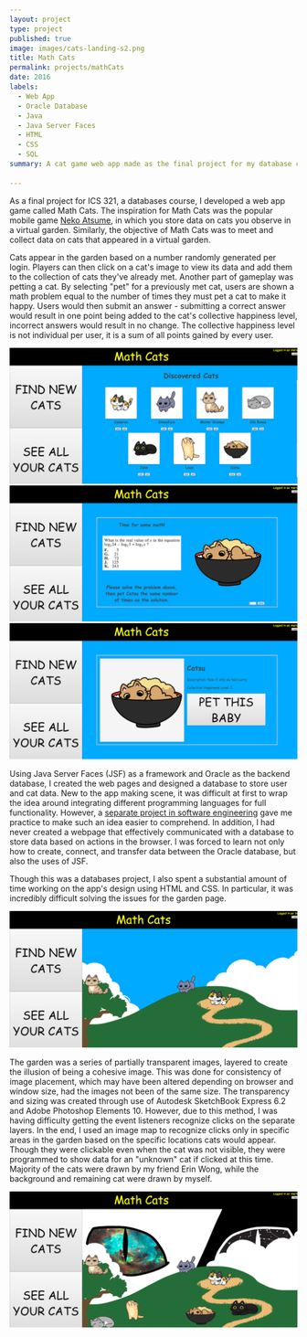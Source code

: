 ```yaml
---
layout: project
type: project
published: true
image: images/cats-landing-s2.png
title: Math Cats
permalink: projects/mathCats
date: 2016
labels:
  - Web App
  - Oracle Database
  - Java
  - Java Server Faces
  - HTML
  - CSS
  - SQL
summary: A cat game web app made as the final project for my database class.

---
```


As a final project for ICS 321, a databases course, I developed a web app game called Math Cats. The inspiration for Math Cats was the popular mobile game [Neko Atsume](https://en.wikipedia.org/wiki/Neko_Atsume), in which you store data on cats you observe in a virtual garden. Similarly, the objective of Math Cats was to meet and collect data on cats that appeared in a virtual garden.

Cats appear in the garden based on a number randomly generated per login. Players can then click on a cat's image to view its data and add them to the collection of cats they've already met. Another part of gameplay was petting a cat. By selecting "pet" for a previously met cat, users are shown a math problem equal to the number of times they must pet a cat to make it happy. Users would then submit an answer - submitting a correct answer would result in one point being added to the cat's collective happiness level, incorrect answers would result in no change. The collective happiness level is not individual per user, it is a sum of all points gained by every user.

<div class="ui massive center floated images">
  <img class="ui image" src="../images/cats-collection.png">
  <img class="ui image" src="../images/cats-pet.png">
  <img class="ui image" src="../images/cats-statistics.png">
</div>

Using Java Server Faces (JSF) as a framework and Oracle as the backend database, I created the web pages and designed a database to store user and cat data. New to the app making scene, it was difficult at first to wrap the idea around integrating different programming languages for full functionality. However, a [separate project in software engineering](https://mariahgaoiran.github.io/projects/CS) gave me practice to make such an idea easier to comprehend. In addition, I had never created a webpage that effectively communicated with a database to store data based on actions in the browser. I was forced to learn not only how to create, connect, and transfer data between the Oracle database, but also the uses of JSF.

Though this was a databases project, I also spent a substantial amount of time working on the app's design using HTML and CSS. In particular, it was incredibly difficult solving the issues for the garden page.

<img class="ui image" src="../images/cats-garden-partial.png">

The garden was a series of partially transparent images, layered to create the illusion of being a cohesive image. This was done for consistency of image placement, which may have been altered depending on browser and window size, had the images not been of the same size. The transparency and sizing was created through use of Autodesk SketchBook Express 6.2 and Adobe Photoshop Elements 10.  However, due to this method, I was having difficulty getting the event listeners recognize clicks on the separate layers. In the end, I used an image map to recognize clicks only in specific areas in the garden based on the specific locations cats would appear. Though they were clickable even when the cat was not visible, they were programmed to show data for an "unknown" cat if clicked at this time.
Majority of the cats were drawn by my friend Erin Wong, while the background and remaining cat were drawn by myself.

<img class="ui image" src="../images/cats-garden-full.png">